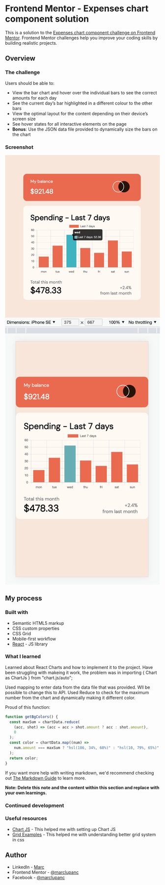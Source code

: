 # Frontend Mentor - Expenses chart component solution

This is a solution to the [Expenses chart component challenge on Frontend Mentor](https://www.frontendmentor.io/challenges/expenses-chart-component-e7yJBUdjwt). Frontend Mentor challenges help you improve your coding skills by building realistic projects.

## Overview

### The challenge

Users should be able to:

- View the bar chart and hover over the individual bars to see the correct amounts for each day
- See the current day’s bar highlighted in a different colour to the other bars
- View the optimal layout for the content depending on their device’s screen size
- See hover states for all interactive elements on the page
- **Bonus**: Use the JSON data file provided to dynamically size the bars on the chart

### Screenshot

![](./Result-hover.png)
![](./Result-mobile.png)

## My process

### Built with

- Semantic HTML5 markup
- CSS custom properties
- CSS Grid
- Mobile-first workflow
- [React](https://reactjs.org/) - JS library

### What I learned

Learned about React Charts and how to implement it to the project. Have been struggling with makeing it work, the problem was in importing { Chart as ChartJs } from "chart.js/auto";

Used mapping to enter data from the data file that was provided. Wll be possible to change this to API.
Used Reduce to check for the maximum number from the chart and dynamically making it different color.

Proud of this function:

```js
function getBgColors() {
  const maxSum = chartData.reduce(
    (acc, shot) => (acc = acc > shot.amount ? acc : shot.amount),
    0
  );
  const color = chartData.map((num) =>
    num.amount === maxSum ? "hsl(186, 34%, 60%)" : "hsl(10, 79%, 65%)"
  );
  return color;
}
```

If you want more help with writing markdown, we'd recommend checking out [The Markdown Guide](https://www.markdownguide.org/) to learn more.

**Note: Delete this note and the content within this section and replace with your own learnings.**

### Continued development

### Useful resources

- [Chart JS](https://www.chartjs.org/docs/latest/) - This helped me with setting up Chart JS
- [Grid Examples](https://gridbyexample.com/examples/) - This helped me with understanding better grid system in css

## Author

- LinkedIn - [Marc](https://www.linkedin.com/in/marc-lupanciuc-7424b5113/)
- Frontend Mentor - [@marclupanc](https://www.frontendmentor.io/profile/marclupanc)
- Facebook - [@marclupanc](https://www.facebook.com/mlupanciuc/)
